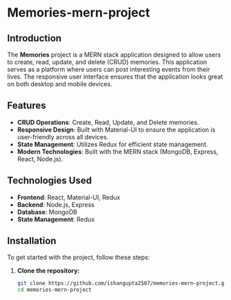 # Memories-mern-project

## Introduction

The **Memories** project is a MERN stack application designed to allow users to create, read, update, and delete (CRUD) memories. This application serves as a platform where users can post interesting events from their lives. The responsive user interface ensures that the application looks great on both desktop and mobile devices.

## Features

- **CRUD Operations**: Create, Read, Update, and Delete memories.
- **Responsive Design**: Built with Material-UI to ensure the application is user-friendly across all devices.
- **State Management**: Utilizes Redux for efficient state management.
- **Modern Technologies**: Built with the MERN stack (MongoDB, Express, React, Node.js).

## Technologies Used

- **Frontend**: React, Material-UI, Redux
- **Backend**: Node.js, Express
- **Database**: MongoDB
- **State Management**: Redux

## Installation

To get started with the project, follow these steps:

1. **Clone the repository:**
   ```sh
   git clone https://github.com/ishangupta2507/memories-mern-project.git
   cd memories-mern-project

